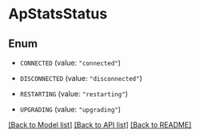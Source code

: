 # ApStatsStatus

## Enum


* `CONNECTED` (value: `"connected"`)

* `DISCONNECTED` (value: `"disconnected"`)

* `RESTARTING` (value: `"restarting"`)

* `UPGRADING` (value: `"upgrading"`)


[[Back to Model list]](../README.md#documentation-for-models) [[Back to API list]](../README.md#documentation-for-api-endpoints) [[Back to README]](../README.md)


